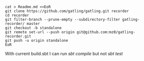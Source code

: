 
```
cat > Readme.md <<EoR
git clone https://github.com/gatling/gatling.git recorder
cd recorder
git filter-branch --prune-empty --subdirectory-filter gatling-recorder/ master
git checkout -b standalone
git remote set-url --push origin git@github.com:mz0/gatling-recorder.git
git push -u origin standalone
EoR
```

With current build.sbt I can run _sbt compile_ but not _sbt test_
